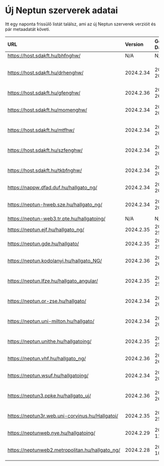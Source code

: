 # Új Neptun szerverek adatai

Itt egy naponta frissülő listát találsz, ami az új Neptun szerverek verzióit és pár metaadatát követi.

| URL                                             | Version   | Generation Date     | Organization Name                         | Captcha Required |
|:----------------------------------------------|:--------|:------------------|:----------------------------------------|:---------------|
| https://host.sdakft.hu/bhfnghw/                 | N/A       | N/A                 | N/A                                       | N/A              |
| https://host.sdakft.hu/drhenghw/                | 2024.2.34 | 2024-09-20T13:35:59 | Debreceni Református Hittudományi Egyetem | 3                |
| https://host.sdakft.hu/gfenghw/                 | 2024.2.36 | 2024-09-26T14:14:28 | Gál Ferenc Egyetem                        | 3                |
| https://host.sdakft.hu/momenghw/                | 2024.2.34 | 2024-09-20T13:35:59 | Moholy-Nagy Művészeti Egyetem             | 3                |
| https://host.sdakft.hu/mtfhw/                   | 2024.2.34 | 2024-09-20T13:35:59 | Magyar Táncművészeti Egyetem              | 3                |
| https://host.sdakft.hu/szfenghw/                | 2024.2.34 | 2024-09-20T13:35:59 | Színház- és Filmművészeti Egyetem         | 3                |
| https://host.sdakft.hu/tkbfnghw/                | 2024.2.34 | 2024-09-20T13:35:59 | A Tan Kapuja Buddhista Főiskola           | 3                |
| https://nappw.dfad.duf.hu/hallgato_ng/          | 2024.2.34 | 2024-09-20T13:35:59 | Dunaújvárosi Egyetem                      | 3                |
| https://neptun-hweb.sze.hu/hallgato_ng/         | 2024.2.34 | 2024-09-20T13:35:59 | Széchenyi István Egyetem                  | 3                |
| https://neptun-web3.tr.pte.hu/hallgatoing/      | N/A       | N/A                 | N/A                                       | N/A              |
| https://neptun.ejf.hu/hallgato_ng/              | 2024.2.35 | 2024-09-25T09:38:29 | Eötvös József Főiskola                    | 3                |
| https://neptun.gde.hu/hallgato/                 | 2024.2.35 | 2024-09-25T09:38:29 | Gábor Dénes Egyetem                       | 3                |
| https://neptun.kodolanyi.hu/hallgato_NG/        | 2024.2.36 | 2024-09-26T14:14:28 | Kodolányi János Egyetem                   | 3                |
| https://neptun.lfze.hu/hallgato_angular/        | 2024.2.35 | 2024-09-25T09:38:29 | Liszt Ferenc Zeneművészeti Egyetem        | 3                |
| https://neptun.or-zse.hu/hallgato/              | 2024.2.34 | 2024-09-20T13:35:59 | Országos Rabbiképző - Zsidó Egyetem       | 3                |
| https://neptun.uni-milton.hu/hallgato/          | 2024.2.34 | 2024-09-20T13:35:59 | Milton Friedman Egyetem                   | 3                |
| https://neptun.unithe.hu/hallgatoing/           | 2024.2.35 | 2024-09-25T09:38:29 | Tokaj-Hegyalja Egyetem                    | 1                |
| https://neptun.vhf.hu/hallgato_ng/              | 2024.2.36 | 2024-09-26T14:14:28 | Veszprémi Érseki Főiskola                 | 3                |
| https://neptun.wsuf.hu/hallgatoing/             | 2024.2.34 | 2024-09-20T13:35:59 | Wekerle Sándor Üzleti Főiskola            | 3                |
| https://neptun3.ppke.hu/hallgato_uj/            | 2024.2.36 | 2024-09-26T14:14:28 | Pázmány Péter Katolikus Egyetem           | 3                |
| https://neptun3r.web.uni-corvinus.hu/Hallgatoi/ | 2024.2.35 | 2024-09-25T09:38:29 | Budapesti Corvinus Egyetem                | 3                |
| https://neptunweb.nye.hu/hallgatoing/           | 2024.2.29 | 2024-09-11T13:36:23 | Nyíregyházi Egyetem                       | 3                |
| https://neptunweb2.metropolitan.hu/hallgato_ng/ | 2024.2.28 | 2024-09-10T17:33:14 | Budapesti Metropolitan Egyetem            | 3                |
